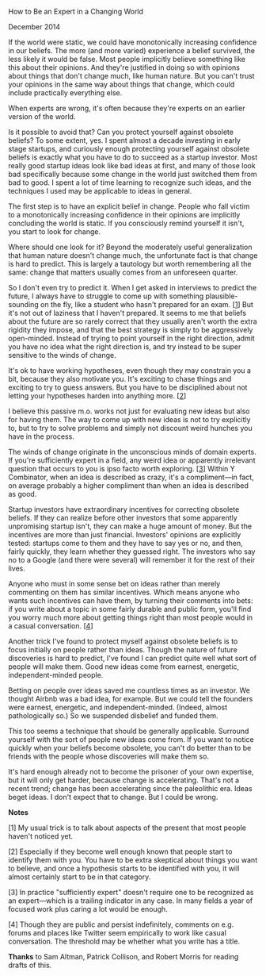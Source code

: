 How to Be an Expert in a Changing World

December 2014  
  
If the world were static, we could have monotonically increasing
confidence in our beliefs. The more (and more varied) experience
a belief survived, the less likely it would be false. Most people
implicitly believe something like this about their opinions. And
they're justified in doing so with opinions about things that don't
change much, like human nature. But you can't trust your opinions
in the same way about things that change, which could include
practically everything else.  
  
When experts are wrong, it's often because they're experts on an
earlier version of the world.  
  
Is it possible to avoid that? Can you protect yourself against
obsolete beliefs? To some extent, yes. I spent almost a decade
investing in early stage startups, and curiously enough protecting
yourself against obsolete beliefs is exactly what you have to do
to succeed as a startup investor. Most really good startup ideas
look like bad ideas at first, and many of those look bad specifically
because some change in the world just switched them from bad to
good. I spent a lot of time learning to recognize such ideas, and
the techniques I used may be applicable to ideas in general.  
  
The first step is to have an explicit belief in change. People who
fall victim to a monotonically increasing confidence in their
opinions are implicitly concluding the world is static. If you
consciously remind yourself it isn't, you start to look for change.  
  
Where should one look for it? Beyond the moderately useful
generalization that human nature doesn't change much, the unfortunate
fact is that change is hard to predict. This is largely a tautology
but worth remembering all the same: change that matters usually
comes from an unforeseen quarter.  
  
So I don't even try to predict it. When I get asked in interviews
to predict the future, I always have to struggle to come up with
something plausible-sounding on the fly, like a student who hasn't
prepared for an exam.
[[1](#f1n)]
But it's not out of laziness that I haven't
prepared. It seems to me that beliefs about the future are so
rarely correct that they usually aren't worth the extra rigidity
they impose, and that the best strategy is simply to be aggressively
open-minded. Instead of trying to point yourself in the right
direction, admit you have no idea what the right direction is, and
try instead to be super sensitive to the winds of change.  
  
It's ok to have working hypotheses, even though they may constrain
you a bit, because they also motivate you. It's exciting to chase
things and exciting to try to guess answers. But you have to be
disciplined about not letting your hypotheses harden into anything
more.
[[2](#f2n)]  
  
I believe this passive m.o. works not just for evaluating new ideas
but also for having them. The way to come up with new ideas is not
to try explicitly to, but to try to solve problems and simply not
discount weird hunches you have in the process.  
  
The winds of change originate in the unconscious minds of domain
experts. If you're sufficiently expert in a field, any weird idea
or apparently irrelevant question that occurs to you is ipso facto
worth exploring. 
[[3](#f3n)]
 Within Y Combinator, when an idea is described
as crazy, it's a compliment—in fact, on average probably a
higher compliment than when an idea is described as good.  
  
Startup investors have extraordinary incentives for correcting
obsolete beliefs. If they can realize before other investors that
some apparently unpromising startup isn't, they can make a huge
amount of money. But the incentives are more than just financial.
Investors' opinions are explicitly tested: startups come to them
and they have to say yes or no, and then, fairly quickly, they learn
whether they guessed right. The investors who say no to a Google
(and there were several) will remember it for the rest of their
lives.  
  
Anyone who must in some sense bet on ideas rather than merely
commenting on them has similar incentives. Which means anyone who
wants such incentives can have them, by turning their comments into
bets: if you write about a topic in some fairly durable and public
form, you'll find you worry much more about getting things right
than most people would in a casual conversation.
[[4](#f4n)]  
  
Another trick I've found to protect myself against obsolete beliefs
is to focus initially on people rather than ideas. Though the nature
of future discoveries is hard to predict, I've found I can predict
quite well what sort of people will make them. Good new ideas come
from earnest, energetic, independent-minded people.  
  
Betting on people over ideas saved me countless times as an investor.
We thought Airbnb was a bad idea, for example. But we could tell
the founders were earnest, energetic, and independent-minded.
(Indeed, almost pathologically so.) So we suspended disbelief and
funded them.  
  
This too seems a technique that should be generally applicable.
Surround yourself with the sort of people new ideas come from. If
you want to notice quickly when your beliefs become obsolete, you
can't do better than to be friends with the people whose discoveries
will make them so.  
  
It's hard enough already not to become the prisoner of your own
expertise, but it will only get harder, because change is accelerating.
That's not a recent trend; change has been accelerating since the
paleolithic era. Ideas beget ideas. I don't expect that to change.
But I could be wrong.  
  
  
  
  
  

**Notes**  
  
[1]
My usual trick is to talk about aspects of the present that
most people haven't noticed yet.  
  
[2]
Especially if they become well enough known that people start
to identify them with you. You have to be extra skeptical about
things you want to believe, and once a hypothesis starts to be
identified with you, it will almost certainly start to be in that
category.  
  
[3]
In practice "sufficiently expert" doesn't require one to be
recognized as an expert—which is a trailing indicator in any
case. In many fields a year of focused work plus caring a lot would
be enough.  
  
[4]
Though they are public and persist indefinitely, comments on
e.g. forums and places like Twitter seem empirically to work like
casual conversation. The threshold may be whether what you write
has a title.  
  

**Thanks** to Sam Altman, Patrick Collison, and Robert Morris
for reading drafts of this.  
  

